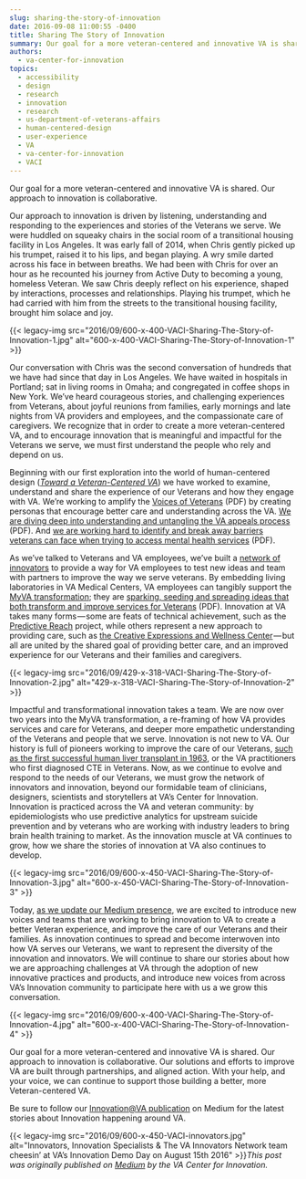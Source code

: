 ```yaml
---
slug: sharing-the-story-of-innovation
date: 2016-09-08 11:00:55 -0400
title: Sharing The Story of Innovation
summary: Our goal for a more veteran-centered and innovative VA is shared. Our approach to innovation is collaborative. Our approach to innovation is driven by listening, understanding and responding to the experiences and stories of the Veterans we serve. We were huddled on squeaky chairs in the social room of a transitional housing facility in Los
authors:
  - va-center-for-innovation
topics:
  - accessibility
  - design
  - research
  - innovation
  - research
  - us-department-of-veterans-affairs
  - human-centered-design
  - user-experience
  - VA
  - va-center-for-innovation
  - VACI
---
```


Our goal for a more veteran-centered and innovative VA is shared. Our approach to innovation is collaborative.

Our approach to innovation is driven by listening, understanding and responding to the experiences and stories of the Veterans we serve. We were huddled on squeaky chairs in the social room of a transitional housing facility in Los Angeles. It was early fall of 2014, when Chris gently picked up his trumpet, raised it to his lips, and began playing. A wry smile darted across his face in between breaths. We had been with Chris for over an hour as he recounted his journey from Active Duty to becoming a young, homeless Veteran. We saw Chris deeply reflect on his experience, shaped by interactions, processes and relationships. Playing his trumpet, which he had carried with him from the streets to the transitional housing facility, brought him solace and joy.

{{< legacy-img src="2016/09/600-x-400-VACI-Sharing-The-Story-of-Innovation-1.jpg" alt="600-x-400-VACI-Sharing-The-Story-of-Innovation-1" >}}

Our conversation with Chris was the second conversation of hundreds that we have had since that day in Los Angeles. We have waited in hospitals in Portland; sat in living rooms in Omaha; and congregated in coffee shops in New York. We’ve heard courageous stories, and challenging experiences from Veterans, about joyful reunions from families, early mornings and late nights from VA providers and employees, and the compassionate care of caregivers. We recognize that in order to create a more veteran-centered VA, and to encourage innovation that is meaningful and impactful for the Veterans we serve, we must first understand the people who rely and depend on us.

Beginning with our first exploration into the world of human-centered design ([_Toward a Veteran-Centered VA_](http://www.innovation.va.gov/docs/Toward_A_Veteran_Centered_VA_JULY2014.pdf)) we have worked to examine, understand and share the experience of our Veterans and how they engage with VA. We’re working to amplify the [Voices of Veterans](http://www.innovation.va.gov/docs/Voices_Of_Veterans_11_12_4.pdf) (PDF) by creating personas that encourage better care and understanding across the VA. [We are diving deep into understanding and untangling the VA appeals process](http://www.innovation.va.gov/docs/VOV_Appeals_FINAL_20160115-1.pdf) (PDF). And [we are working hard to identify and break away barriers veterans can face when trying to access mental health services](http://www.innovation.va.gov/docs/VeteranAccessToMentalHealthServices.pdf) (PDF).

As we’ve talked to Veterans and VA employees, we’ve built a [network of innovators](http://www.innovation.va.gov/innovatorsnetwork/) to provide a way for VA employees to test new ideas and team with partners to improve the way we serve veterans. By embedding living laboratories in VA Medical Centers, VA employees can tangibly support the [MyVA transformation](https://www.blogs.va.gov/VAntage/http:/www.blogs.va.gov/VAntage/category/postname/myva/); they are [sparking, seeding and spreading ideas that both transform and improve services for Veterans](http://www.innovation.va.gov/innovatorsnetwork/assets/files/SPARKSEEDSPREADFACTSHEET.pdf) (PDF). Innovation at VA takes many forms — some are feats of technical achievement, such as the [Predictive Reach](https://medium.com/@VAInnovation/perceptive-reach-putting-data-analytics-for-upstream-suicide-prevention-754e8b3aeff8?source=user_profile---------1-) project, while others represent a new approach to providing care, such as [the Creative Expressions and Wellness Center](https://medium.com/@VAInnovation/nothing-about-us-without-us-the-creative-expressions-and-wellness-center-97910de11c3f?source=user_profile---------7-) — but all are united by the shared goal of providing better care, and an improved experience for our Veterans and their families and caregivers.

{{< legacy-img src="2016/09/429-x-318-VACI-Sharing-The-Story-of-Innovation-2.jpg" alt="429-x-318-VACI-Sharing-The-Story-of-Innovation-2" >}}

Impactful and transformational innovation takes a team. We are now over two years into the MyVA transformation, a re-framing of how VA provides services and care for Veterans, and deeper more empathetic understanding of the Veterans and people that we serve. Innovation is not new to VA. Our history is full of pioneers working to improve the care of our Veterans, [such as the first successful human liver transplant in 1963](http://www.washingtondc.va.gov/about/history.asp), or the VA practitioners who first diagnosed CTE in Veterans. Now, as we continue to evolve and respond to the needs of our Veterans, we must grow the network of innovators and innovation, beyond our formidable team of clinicians, designers, scientists and storytellers at VA’s Center for Innovation. Innovation is practiced across the VA and veteran community: by epidemiologists who use predictive analytics for upstream suicide prevention and by veterans who are working with industry leaders to bring brain health training to market. As the innovation muscle at VA continues to grow, how we share the stories of innovation at VA also continues to develop.

{{< legacy-img src="2016/09/600-x-450-VACI-Sharing-The-Story-of-Innovation-3.jpg" alt="600-x-450-VACI-Sharing-The-Story-of-Innovation-3" >}}

Today, [as we update our Medium presence](https://medium.com/vainnovation), we are excited to introduce new voices and teams that are working to bring innovation to VA to create a better Veteran experience, and improve the care of our Veterans and their families. As innovation continues to spread and become interwoven into how VA serves our Veterans, we want to represent the diversity of the innovation and innovators. We will continue to share our stories about how we are approaching challenges at VA through the adoption of new innovative practices and products, and introduce new voices from across VA’s Innovation community to participate here with us a we grow this conversation.

{{< legacy-img src="2016/09/600-x-400-VACI-Sharing-The-Story-of-Innovation-4.jpg" alt="600-x-400-VACI-Sharing-The-Story-of-Innovation-4" >}}

Our goal for a more veteran-centered and innovative VA is shared. Our approach to innovation is collaborative. Our solutions and efforts to improve VA are built through partnerships, and aligned action. With your help, and your voice, we can continue to support those building a better, more Veteran-centered VA.

Be sure to follow our [Innovation@VA publication](https://medium.com/vainnovation) on Medium for the latest stories about Innovation happening around VA.

{{< legacy-img src="2016/09/600-x-450-VACI-innovators.jpg" alt="Innovators, Innovation Specialists & The VA Innovators Network team cheesin’ at VA’s Innovation Demo Day on August 15th 2016" >}}_This post was originally published on [Medium](https://medium.com/@VAInnovation) by the VA Center for Innovation._
